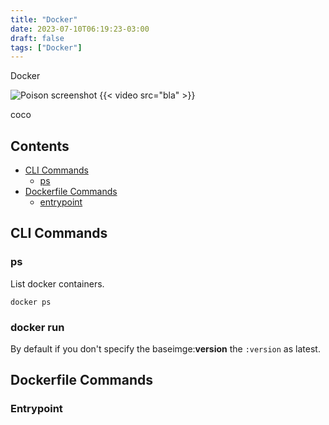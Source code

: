 ```yaml
---
title: "Docker"
date: 2023-07-10T06:19:23-03:00
draft: false
tags: ["Docker"]
---
```


Docker

![Poison screenshot](/foo.png)
{{< video src="bla" >}}

coco
## Contents

- [CLI Commands](#cli-commands)
  - [ps](#ps)
- [Dockerfile Commands](#dockerfile-commands)
  - [entrypoint](#entrypoint)


## CLI Commands

### ps

List docker containers.
```shell
docker ps
```

### docker run

By default if you don't specify the baseimge:**version** the `:version` as latest.


## Dockerfile Commands

### Entrypoint

